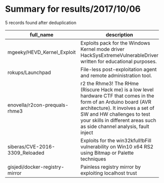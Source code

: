 
# Summary for results/2017/10/06
    
5 records found after deduplication

| full_name | description | html_url | matched_list | matched_count | pushed_at | size | stargazers_count | language | forks_count |
|--------------------------------|------------------------------------------------------------------------------------------------------------------------------------------------------------------------------------------------------------------------------------------------------------------|---------------------------------------------------|----------------------|-----------------|---------------------------|--------|--------------------|------------|---------------|
| mgeeky/HEVD_Kernel_Exploit | Exploits pack for the Windows Kernel mode driver HackSysExtremeVulnerableDriver written for educational purposes. | https://github.com/mgeeky/HEVD_Kernel_Exploit | ['exploit'] | 1 | 2017-10-06 11:25:16+00:00 | 143 | 32 | C++ | 15 |
| rokups/Launchpad | File-less post-exploitation agent and remote administration tool. | https://github.com/rokups/Launchpad | ['exploit'] | 1 | 2017-10-06 17:53:45+00:00 | 155 | 7 | C | 1 |
| enovella/r2con-prequals-rhme3 | r2 the Rhme3! The RHme (Riscure Hack me) is a low level hardware CTF that comes in the form of an Arduino board (AVR architecture). It involves a set of SW and HW challenges to test your skills in different areas such as side channel analysis, fault inject | https://github.com/enovella/r2con-prequals-rhme3 | ['exploit'] | 1 | 2017-10-06 11:23:25+00:00 | 3672 | 15 | | 3 |
| siberas/CVE-2016-3309_Reloaded | Exploits for the win32kfull!bFill vulnerability on Win10 x64 RS2 using Bitmap or Palette techniques | https://github.com/siberas/CVE-2016-3309_Reloaded | ['cve-2', 'exploit'] | 2 | 2017-10-06 09:47:43+00:00 | 20 | 37 | C++ | 23 |
| gisjedi/docker-registry-mirror | Painless registry mirror by exploiting localhost trust | https://github.com/gisjedi/docker-registry-mirror | ['exploit'] | 1 | 2017-10-06 19:19:14+00:00 | 4 | 0 | Shell | 0 |
